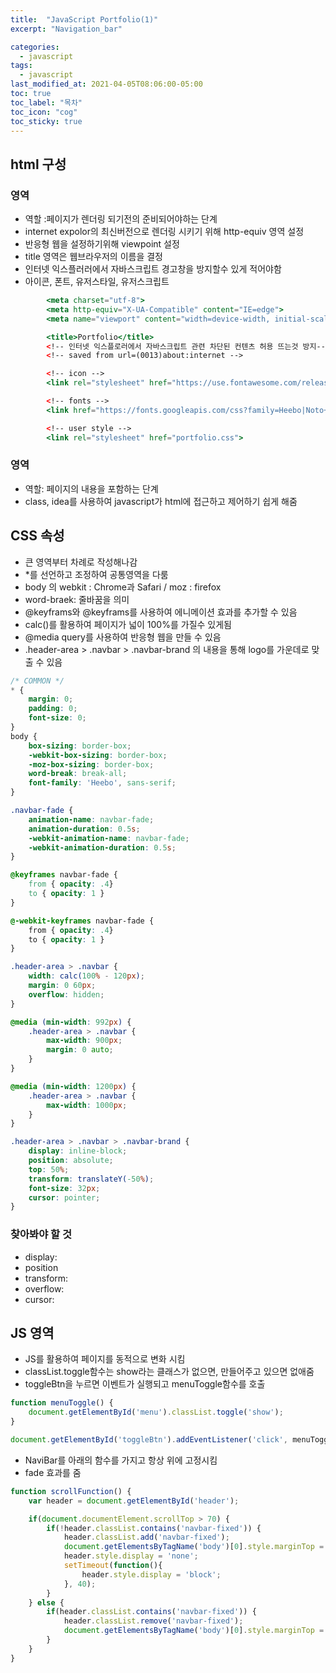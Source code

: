 ```yaml
---
title:  "JavaScript Portfolio(1)"
excerpt: "Navigation_bar"

categories:
  - javascript
tags:
  - javascript
last_modified_at: 2021-04-05T08:06:00-05:00
toc: true
toc_label: "목차"
toc_icon: "cog"
toc_sticky: true
---
```


## html 구성
### <head> 영역
- 역할 :페이지가 렌더링 되기전의 준비되어야하는 단계
- internet expolor의 최신버전으로 렌더링 시키기 위해 http-equiv 영역 설정
- 반응형 웹을 설정하기위해 viewpoint 설정
- title 영역은 웹브라우저의 이름을 결정
- 인터넷 익스플러러에서 자바스크립트 경고창을 방지할수 있게 적어야함
- 아이콘, 폰트, 유저스타일, 유저스크립트 
```jsx
        <meta charset="utf-8">
        <meta http-equiv="X-UA-Compatible" content="IE=edge">
        <meta name="viewport" content="width=device-width, initial-scale=1.0, maximum-scale=1.0, minimum-scale=1.0, user-scalable=no">

        <title>Portfolio</title>
        <!-- 인터넷 익스플로러에서 자바스크립트 관련 차단된 컨텐츠 허용 뜨는것 방지-->
        <!-- saved from url=(0013)about:internet -->

        <!-- icon -->
        <link rel="stylesheet" href="https://use.fontawesome.com/releases/v5.6.3/css/all.css" integrity="sha384-UHRtZLI+pbxtHCWp1t77Bi1L4ZtiqrqD80Kn4Z8NTSRyMA2Fd33n5dQ8lWUE00s/" crossorigin="anonymous">

        <!-- fonts -->
        <link href="https://fonts.googleapis.com/css?family=Heebo|Noto+Sans+KR" rel="stylesheet">

        <!-- user style -->
        <link rel="stylesheet" href="portfolio.css">
```
### <body> 영역
- 역할: 페이지의 내용을 포함하는 단계
- class, idea를 사용하여 javascript가 html에 접근하고 제어하기 쉽게 해줌

## CSS 속성
- 큰 영역부터 차례로 작성해나감
- *를 선언하고 조정하여 공통영역을 다룸
- body 의 webkit : Chrome과 Safari / moz : firefox
- word-braek: 줄바꿈을 의미
- @keyframs와 @keyframs를 사용하여 에니메이션 효과를 추가할 수 있음
- calc()를 활용하여 페이지가 넓이 100%를 가질수 있게됨
- @media query를 사용하여 반응형 웹을 만들 수 있음
- .header-area > .navbar > .navbar-brand 의 내용을 통해 logo를 가운데로 맞출 수 있음

```css
/* COMMON */
* {
    margin: 0;
    padding: 0;
    font-size: 0;
}
body {
    box-sizing: border-box;
    -webkit-box-sizing: border-box;
    -moz-box-sizing: border-box;
    word-break: break-all;
    font-family: 'Heebo', sans-serif;
}

.navbar-fade {
    animation-name: navbar-fade;
    animation-duration: 0.5s;
    -webkit-animation-name: navbar-fade;
    -webkit-animation-duration: 0.5s;
}

@keyframes navbar-fade {
    from { opacity: .4}
    to { opacity: 1 }
}

@-webkit-keyframes navbar-fade {
    from { opacity: .4}
    to { opacity: 1 }
}

.header-area > .navbar {
    width: calc(100% - 120px);
    margin: 0 60px;
    overflow: hidden;
}

@media (min-width: 992px) {
    .header-area > .navbar {
        max-width: 900px;
        margin: 0 auto;
    }
}

@media (min-width: 1200px) {
    .header-area > .navbar {
        max-width: 1000px;
    }    
}

.header-area > .navbar > .navbar-brand {
    display: inline-block;
    position: absolute;
    top: 50%;
    transform: translateY(-50%);
    font-size: 32px;
    cursor: pointer;
}
```
### 찾아봐야 할 것 
- display:
- position
- transform:
- overflow:
- cursor:

## JS 영역
- JS를 활용하여 페이지를 동적으로 변화 시킴
- classList.toggle함수는 show라는 클래스가 없으면, 만들어주고 있으면 없애줌 
- toggleBtn을 누르면 이벤트가 실행되고 menuToggle함수를 호출  

```javascript
function menuToggle() {
    document.getElementById('menu').classList.toggle('show');
}

document.getElementById('toggleBtn').addEventListener('click', menuToggle);
```

- NaviBar를 아래의 함수를 가지고 항상 위에 고정시킴
- fade 효과를 줌

```javascript
function scrollFunction() {
    var header = document.getElementById('header');

    if(document.documentElement.scrollTop > 70) {
        if(!header.classList.contains('navbar-fixed')) {
            header.classList.add('navbar-fixed');
            document.getElementsByTagName('body')[0].style.marginTop = '70px';
            header.style.display = 'none';
            setTimeout(function(){
                header.style.display = 'block';
            }, 40);
        }
    } else {
        if(header.classList.contains('navbar-fixed')) {
            header.classList.remove('navbar-fixed');
            document.getElementsByTagName('body')[0].style.marginTop = '0';
        }
    }
}
```